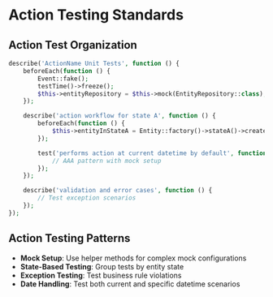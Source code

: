 # Action Testing Standards

## Action Test Organization
```php
describe('ActionName Unit Tests', function () {
    beforeEach(function () {
        Event::fake();
        testTime()->freeze();
        $this->entityRepository = $this->mock(EntityRepository::class);
    });

    describe('action workflow for state A', function () {
        beforeEach(function () {
            $this->entityInStateA = Entity::factory()->stateA()->create();
        });

        test('performs action at current datetime by default', function () {
            // AAA pattern with mock setup
        });
    });

    describe('validation and error cases', function () {
        // Test exception scenarios
    });
});
```

## Action Testing Patterns
- **Mock Setup**: Use helper methods for complex mock configurations
- **State-Based Testing**: Group tests by entity state
- **Exception Testing**: Test business rule violations
- **Date Handling**: Test both current and specific datetime scenarios
